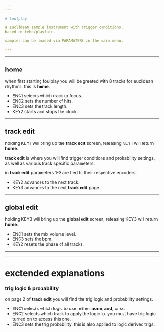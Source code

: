```yaml
---
---

# foulplay

a euclidean sample instrument with trigger conditions.
based on tehn/playfair.

samples can be loaded via PARAMATERS in the main menu.

---
```

---

## home

when first starting foulplay you will be greeted with 8 tracks for euclidean rhythms. this is **home**. 

- ENC1 selects which track to focus.
- ENC2 sets the number of hits.
- ENC3 sets the track length.
- KEY2 starts and stops the clock.

---

## track edit

holding KEY1 will bring up the **track edit** screen, releasing KEY1 will return **home**.

**track edit** is where you will find trigger conditions and probability settings, as well as various track specific parameters.

in **track edit** parameters 1-3 are tied to their respective encoders.

- KEY2 advances to the next track.
- KEY3 advances to the next **track edit** page. 

---

## global edit

holding KEY3 will bring up the **global edit** screen, releasing KEY3 will return **home**.

- ENC1 sets the mix volume level.
- ENC3 sets the bpm.
- KEY2 resets the phase of all tracks.

---
---

# exctended explanations

### trig logic & probability

on page 2 of **track edit** you will find the trig logic and probability settings.

- ENC1 selects which logic to use. either **none**, **and**, or **or**.
- ENC2 selects which track to apply the logic to. you must have trig logic turned on to access this one.
- ENC3 sets the trig probability. this is also applied to logic derived trigs.
